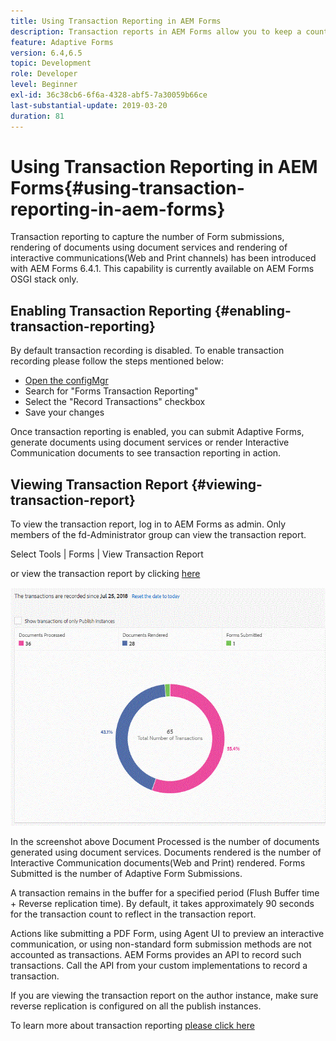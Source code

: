 ```yaml
---
title: Using Transaction Reporting in AEM Forms
description: Transaction reports in AEM Forms allow you to keep a count of all transactions taken place since a specified date on your AEM Forms deployment.
feature: Adaptive Forms
version: 6.4,6.5
topic: Development
role: Developer
level: Beginner
exl-id: 36c38cb6-6f6a-4328-abf5-7a30059b66ce
last-substantial-update: 2019-03-20
duration: 81
---
```

# Using Transaction Reporting in AEM Forms{#using-transaction-reporting-in-aem-forms}

Transaction reporting to capture the number of Form submissions, rendering of documents using document services and rendering of interactive communications(Web and Print channels) has been introduced with AEM Forms 6.4.1. This capability is currently available on AEM Forms OSGI stack only.

## Enabling Transaction Reporting {#enabling-transaction-reporting}

By default transaction recording is disabled. To enable transaction recording please follow the steps mentioned below:

* [Open the configMgr](http://localhost:4502/system/console/configMgr)
* Search for "Forms Transaction Reporting"
* Select the "Record Transactions" checkbox
* Save your changes

Once transaction reporting is enabled, you can submit Adaptive Forms, generate documents using document services or render Interactive Communication documents to see transaction reporting in action.

## Viewing Transaction Report {#viewing-transaction-report}

To view the transaction report, log in to AEM Forms as admin. Only members of the fd-Administrator group can view the transaction report.

Select Tools | Forms | View Transaction Report

or view the transaction report by clicking [here](http://localhost:4502/mnt/overlay/fd/transaction/gui/content/report.html)

![TransctionReporting](assets/transactionreporting.gif)

In the screenshot above Document Processed is the number of documents generated using document services. Documents rendered is the number of Interactive Communication documents(Web and Print) rendered. Forms Submitted is the number of Adaptive Form Submissions.

A transaction remains in the buffer for a specified period (Flush Buffer time + Reverse replication time). By default, it takes approximately 90 seconds for the transaction count to reflect in the transaction report.

Actions like submitting a PDF Form, using Agent UI to preview an interactive communication, or using non-standard form submission methods are not accounted as transactions. AEM Forms provides an API to record such transactions. Call the API from your custom implementations to record a transaction.

If you are viewing the transaction report on the author instance, make sure reverse replication is configured on all the publish instances.

To learn more about transaction reporting [please click here](https://helpx.adobe.com/experience-manager/6-4/forms/using/transaction-reports-overview.html)
